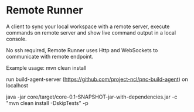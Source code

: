 Remote Runner
=============

A client to sync your local workspace with a remote server, execute commands on remote server and show live command output in a local console.

No ssh required, Remote Runner uses Http and WebSockets to communicate with remote endpoint.

Example usage:
mvn clean install

run build-agent-server (https://github.com/project-ncl/pnc-build-agent) on localhost

java -jar core/target/core-0.1-SNAPSHOT-jar-with-dependencies.jar -c "mvn clean install -DskipTests" -p <local-path-to-build-agent-server-root>
